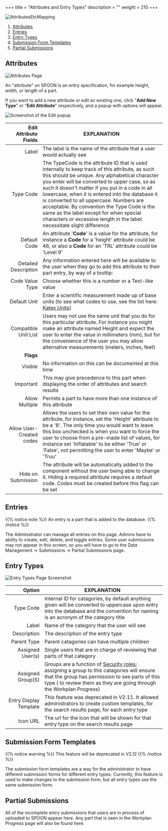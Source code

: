 +++
title = "Attributes and Entry Types"
description = ""
weight = 210
+++

![AttributesEtcMapping](/images/AppAdmin/AttributesEtcMapping.png)

1. [Attributes](/applicationadmin/attributes/#attributes)
2. [Entries](/applicationadmin/attributes/#entries)
3. [Entry Types](/applicationadmin/attributes/#entry-types)
4. [Submission Form Templates](/applicationadmin/attributes/#submission-form-templates)
5. [Partial Submissions](/applicationadmin/attributes/#partial-submissions)

## Attributes

![Attributes Page](/images/AppAdmin/Attributes.png)

An "attribute" on SPOON is an entry specification, for example height, width, or length of a part.

If you want to add a new attribute or edit an existing one, click "**Add New Type**" or "**Edit Attribute**" respectively, and a popup with options will appear.

![Screenshot of the Edit popup](/images/AppAdmin/AttributesEditAttributesPopup.png)

Edit Attribute Fields | EXPLANATION
-----------------: | -----------
Label | The label is the name of the attribute that a user would actually see
Type Code | The TypeCode is the attribute ID that is used internally to keep track of this attribute, as such this should be unique. Any alphabetical character you enter will be converted to upper case, so as such it doesn't matter if you put in a code in all lowercase, when it is entered into the database it is converted to all uppercase. Numbers are acceptable. By convention the Type Code is the same as the label except for when special characters or excessive length in the label necessitate slight difference
Default Code | An attribute '__Code__' is a value for the attribute, for instance a __Code__ for a 'height' attribute could be 46, or also a __Code__ for an 'TRL' attribute could be 'Level 9'
Detailed Description | Any information entered here will be available to the user when they go to add this attribute to their part entry, by way of a tooltip:  <i class="fa fa-question-circle" data-qtip="This is a tooltip."></i>
Code Value Type | Choose whether this is a number or a Text-like value
Default Unit | Enter a scientific measurement made up of base units (to see what codes to use, see the list here: [Katex Units](/user/unitlegend/))
Compatible Unit List | Users may not use the same unit that you do for this particular attribute. For instance you might make an attribute named Height and expect the user to enter the value in millimeters (mm), but for the convenience of the user you may allow alternative measurements (meters, inches, feet)
__Flags__ |
Visible | No information on this can be documented at this time
Important | This may give precedence to this part when displaying the order of attributes and search results
Allow Multiple | Permits a part to have more than one instance of this attribute
Allow User-Created codes | Allows the users to set their own value for the attribute, for instance, set the 'Height' attribute to be a '8'. The only time you would want to leave this box unchecked is when you want to force the user to choose from a pre-made list of values, for instance set 'Inflatable' to be either 'True' or 'False', not permitting the user to enter 'Maybe' or 'Truu'
Hide on Submission | The attribute will be automatically added to the component without the user being able to change it. Hiding a required attribute requires a default code. Codes must be created before this flag can be set

## Entries

{{% notice note %}}
An entry is a part that is added to the database.
{{% /notice %}}

The Administrator can manage all entries on this page. Admins have to ability to create, edit, delete, and toggle entries. Some user submissions may not appear in this screen, so you will have to go to the Data Management -> Submissions -> Partial Submissions page.

## Entry Types

![Entry Types Page Screenshot](/images/AppAdmin/EntryTypesPage.png)

Option | EXPLANATION
-----------------: | -----------
Type Code | Internal ID for catagories, by default anything given will be converted to uppercase upon entry into the database and the convention for naming is an acronym of the category title
Label | Name of the category that the user will see
Description | The description of the entry type
Parent Type | Parent catagories can have multiple children
Assigned User(s) | Single users that are in charge of reviewing that parts of that category
Assigned Group(S) |  Groups are a function of [Security roles](/applicationadmin/securityroles/); assigning a group to this catagories will ensure that the group has permission to see parts of this type ( to review them as they are going through the Workplan Progress)
Entry Display Template | This feature was deprecated in V2.11. It allowed administrators to create custom templates, for the search results page, for each entry type
Icon URL | The url for the icon that will be shown for that entry type on the search results page

## Submission Form Templates

{{% notice warning %}}
This feature will be deprecated in V2.12
{{% /notice %}}

The submission form templates are a way for the administrator to have different submission forms for different entry types. Currently, this feature is used to make changes to the submission form, but all entry types use the same submission form.

## Partial Submissions

All of the incomplete entry submissions that users are in process of uploaded to SPOON appear here. Any part that is seen in the Workplan Progress page will also be found here.
